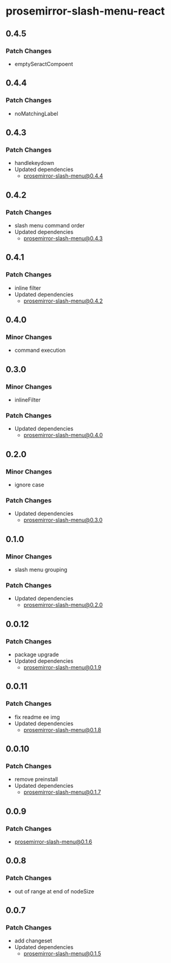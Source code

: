 # prosemirror-slash-menu-react

## 0.4.5

### Patch Changes

- emptySeractCompoent

## 0.4.4

### Patch Changes

- noMatchingLabel

## 0.4.3

### Patch Changes

- handlekeydown
- Updated dependencies
  - prosemirror-slash-menu@0.4.4

## 0.4.2

### Patch Changes

- slash menu command order
- Updated dependencies
  - prosemirror-slash-menu@0.4.3

## 0.4.1

### Patch Changes

- inline filter
- Updated dependencies
  - prosemirror-slash-menu@0.4.2

## 0.4.0

### Minor Changes

- command execution

## 0.3.0

### Minor Changes

- inlineFilter

### Patch Changes

- Updated dependencies
  - prosemirror-slash-menu@0.4.0

## 0.2.0

### Minor Changes

- ignore case

### Patch Changes

- Updated dependencies
  - prosemirror-slash-menu@0.3.0

## 0.1.0

### Minor Changes

- slash menu grouping

### Patch Changes

- Updated dependencies
  - prosemirror-slash-menu@0.2.0

## 0.0.12

### Patch Changes

- package upgrade
- Updated dependencies
  - prosemirror-slash-menu@0.1.9

## 0.0.11

### Patch Changes

- fix readme ee img
- Updated dependencies
  - prosemirror-slash-menu@0.1.8

## 0.0.10

### Patch Changes

- remove preinstall
- Updated dependencies
  - prosemirror-slash-menu@0.1.7

## 0.0.9

### Patch Changes

- prosemirror-slash-menu@0.1.6

## 0.0.8

### Patch Changes

- out of range at end of nodeSize

## 0.0.7

### Patch Changes

- add changeset
- Updated dependencies
  - prosemirror-slash-menu@0.1.5

